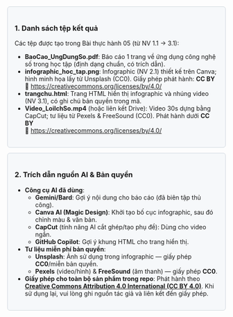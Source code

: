 <div style="border:1px solid #d0d7de;border-radius:6px;padding:16px;background:#f6f8fa;">

<h3>1. Danh sách tệp kết quả</h3>

<p>Các tệp được tạo trong Bài thực hành 05 (từ NV 1.1 → 3.1):</p>

<ul>
  <li><b>BaoCao_UngDungSo.pdf</b>: Báo cáo 1 trang về ứng dụng công nghệ số trong học tập (định dạng chuẩn, có trích dẫn).</li>
  <li><b>infographic_hoc_tap.png</b>: Infographic (NV 2.1) thiết kế trên Canva; hình minh họa lấy từ Unsplash (CC0). Giấy phép phát hành: <b>CC BY</b><br>
    🔗 <a href="https://creativecommons.org/licenses/by/4.0/">https://creativecommons.org/licenses/by/4.0/</a>
  </li>
  <li><b>trangchu.html</b>: Trang HTML hiển thị infographic và nhúng video (NV 3.1), có ghi chú bản quyền trong mã.</li>
  <li><b>Video_LoiIchSo.mp4</b> (hoặc liên kết Drive): Video 30s dựng bằng CapCut; tư liệu từ Pexels &amp; FreeSound (CC0). Phát hành dưới <b>CC BY</b><br>
    🔗 <a href="https://creativecommons.org/licenses/by/4.0/">https://creativecommons.org/licenses/by/4.0/</a>
  </li>
</ul>

</div>

<div style="border:1px solid #d0d7de;border-radius:6px;padding:16px;background:#f6f8fa;margin-top:12px;">

<h3>2. Trích dẫn nguồn AI &amp; Bản quyền</h3>

<ul>
  <li><b>Công cụ AI đã dùng</b>:
    <ul>
      <li><b>Gemini/Bard</b>: Gợi ý nội dung cho báo cáo (đã biên tập thủ công).</li>
      <li><b>Canva AI (Magic Design)</b>: Khởi tạo bố cục infographic, sau đó chỉnh màu &amp; văn bản.</li>
      <li><b>CapCut</b> (tính năng AI cắt ghép/tạo phụ đề): Dùng cho video ngắn.</li>
      <li><b>GitHub Copilot</b>: Gợi ý khung HTML cho trang hiển thị.</li>
    </ul>
  </li>
  <li><b>Tư liệu miễn phí bản quyền</b>:
    <ul>
      <li><b>Unsplash</b>: Ảnh sử dụng trong infographic — giấy phép <b>CC0</b>/miễn bản quyền.</li>
      <li><b>Pexels</b> (video/hình) &amp; <b>FreeSound</b> (âm thanh) — giấy phép <b>CC0</b>.</li>
    </ul>
  </li>
  <li><b>Giấy phép cho toàn bộ sản phẩm trong repo</b>: Phát hành theo 
    <a href="https://creativecommons.org/licenses/by/4.0/"><b>Creative Commons Attribution 4.0 International (CC BY 4.0)</b></a>. 
    Khi sử dụng lại, vui lòng ghi nguồn tác giả và liên kết đến giấy phép.
  </li>
</ul>

</div>
